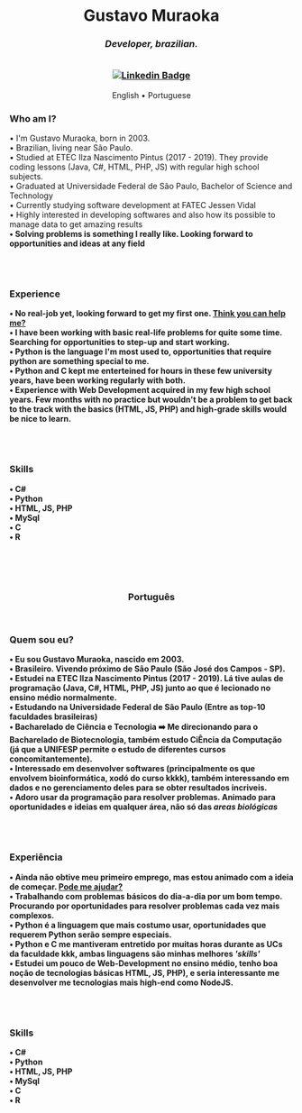 <h1 align="center" id="top">
  Gustavo Muraoka
  <br>
</h1>

<h3 align="center">
  <i>Developer, brazilian.</i>
<br> <br>
  
[![Linkedin Badge](https://img.shields.io/badge/-GustavoMuraoka-blue?style=flat-square&logo=Linkedin&logoColor=white&link=https://www.linkedin.com/in/gustavo-muraoka-4256721ba/)](https://www.linkedin.com/in/gustavo-muraoka-4256721ba/)
  
</h3>




<p align="center">
  English •
  Portuguese
</p>

<p id="English">
  <h3> Who am I? </h3> 
  • I'm Gustavo Muraoka, born in 2003. <br>
  • Brazilian, living near São Paulo.<br>
  • Studied at ETEC Ilza Nascimento Pintus (2017 - 2019). They provide coding lessons (Java, C#, HTML, PHP, JS) with regular high school subjects. <br>
  • Graduated at Universidade Federal de São Paulo, Bachelor of Science and Technology <br>
  • Currently studying software development at FATEC Jessen Vidal <br>
  • Highly interested in developing softwares and also how its possible to manage data to get amazing results <br>
  <b>• Solving problems is something I really like. Looking forward to opportunities and ideas at any field </i>

  <br><br>

  <h3> Experience </h3> 
  • No real-job yet, looking forward to get my first one.  <a href="https://www.linkedin.com/in/gustavo-muraoka-4256721ba/">Think you can help me?</a> <br>
  • I have been working with basic real-life problems for quite some time. Searching for opportunities to step-up and start working. <br>
  • Python is the language I'm most used to, opportunities that require python are something special to me. <br>
  • Python and C kept me enterteined for hours in these few university years, have been working regularly with both. <br>
  • Experience with Web Development acquired in my few high school years. Few months with no practice but wouldn't be a problem to get back to the track with the basics (HTML, JS, PHP) and high-grade skills would be nice to learn.

  <br><br>

  <h3> Skills</h3>
  • C# <br>
  • Python <br>
  • HTML, JS, PHP <br>
  • MySql <br>
  • C <br>
  • R <br>
  
  
  
  <br><br><br>

  <h3 align="center" id="Portuguese"> Português </h3> <br>

  <p id="English">
  <h3> Quem sou eu? </h3> 
  • Eu sou Gustavo Muraoka, nascido em 2003. <br>
  • Brasileiro. Vivendo próximo de São Paulo (São José dos Campos - SP).<br>
  • Estudei na ETEC Ilza Nascimento Pintus (2017 - 2019). Lá tive aulas de programação (Java, C#, HTML, PHP, JS) junto ao que é lecionado no ensino médio normalmente. <br>
  • Estudando na Universidade Federal de São Paulo (Entre as top-10 faculdades brasileiras) <br>
  • Bacharelado de Ciência e Tecnologia ➡️ Me direcionando para o Bacharelado de Biotecnologia, também estudo CiÊncia da Computação (já que a UNIFESP permite o estudo de diferentes cursos concomitantemente). <br>
  • Interessado em desenvolver softwares (principalmente os que envolvem bioinformática, xodó do curso kkkk), também interessando em dados e no gerenciamento deles para se obter resultados incriveis. <br>
  <b>• Adoro usar da programação para resolver problemas. Animado para oportunidades e ideias em qualquer área, não só das <i>areas biológicas </i>

  <br><br>

  <h3> Experiência </h3> 
  • Ainda não obtive meu primeiro emprego, mas estou animado com a ideia de começar.  <a href="https://www.linkedin.com/in/gustavo-muraoka-4256721ba/">Pode me ajudar?</a> <br>
  • Trabalhando com problemas básicos do dia-a-dia por um bom tempo. Procurando por oportunidades para resolver problemas cada vez mais complexos. <br>
  • Python é a linguagem que mais costumo usar, oportunidades que requerem Python serão sempre especiais. <br>
  • Python e C me mantiveram entretido por muitas horas durante as UCs da faculdade kkk, ambas linguagens são minhas melhores <i>'skills'</i> <br>
  • Estudei um pouco de Web-Development no ensino médio, tenho boa noção de tecnologias básicas HTML, JS, PHP), e seria interessante me desenvolver me tecnologias mais high-end como NodeJS.

  <br><br>

  <h3> Skills</h3>
  • C# <br>
  • Python <br>
  • HTML, JS, PHP <br>
  • MySql <br>
  • C <br>
  • R <br>

  
<!--
**gustavomuraoka/gustavomuraoka** is a ✨ _special_ ✨ repository because its `README.md` (this file) appears on your GitHub profile.

Here are some ideas to get you started:

- 🔭 I’m currently working on ...
- 🌱 I’m currently learning ...
- 👯 I’m looking to collaborate on ...
- 🤔 I’m looking for help with ...
- 💬 Ask me about ...
- 📫 How to reach me: ...
- 😄 Pronouns: ...
- ⚡ Fun fact: ...
-->
